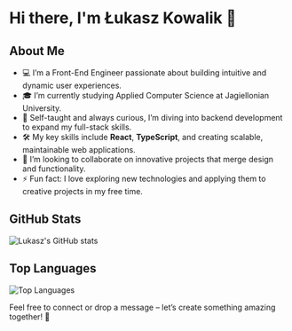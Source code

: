 # Hi there, I'm Łukasz Kowalik 👋

## About Me

- 💻 I’m a Front-End Engineer passionate about building intuitive and dynamic user experiences.  
- 🎓 I’m currently studying Applied Computer Science at Jagiellonian University.  
- 🌱 Self-taught and always curious, I’m diving into backend development to expand my full-stack skills.  
- 🛠️ My key skills include **React**, **TypeScript**, and creating scalable, maintainable web applications.  
- 👯 I’m looking to collaborate on innovative projects that merge design and functionality.  
- ⚡ Fun fact: I love exploring new technologies and applying them to creative projects in my free time.  

## GitHub Stats

![Lukasz's GitHub stats](https://github-readme-stats.vercel.app/api?username=lukaszkowalik2&show_icons=true&theme=radical)

## Top Languages

![Top Languages](https://github-readme-stats.vercel.app/api/top-langs/?username=lukaszkowalik2&layout=compact&theme=radical)  

Feel free to connect or drop a message – let’s create something amazing together! 🚀
